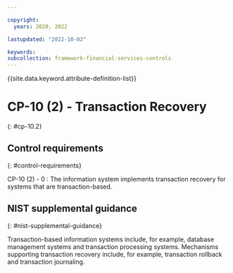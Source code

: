 ```yaml
---

copyright:
  years: 2020, 2022

lastupdated: "2022-10-02"

keywords: 
subcollection: framework-financial-services-controls
---
```


{{site.data.keyword.attribute-definition-list}}

               
# CP-10 (2) - Transaction Recovery
{: #cp-10.2}

## Control requirements
{: #control-requirements}

CP-10 (2) - 0
    : The information system implements transaction recovery for systems that are transaction-based.

## NIST supplemental guidance
{: #nist-supplemental-guidance}

Transaction-based information systems include, for example, database management systems and transaction processing systems. Mechanisms supporting transaction recovery include, for example, transaction rollback and transaction journaling.



